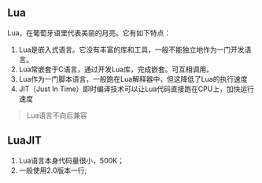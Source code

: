## Lua

Lua，在葡萄牙语里代表美丽的月亮。它有如下特点：

1. Lua是嵌入式语言。它没有丰富的库和工具，一般不能独立地作为一门开发语言。
2. Lua常嵌套于C语言，通过开发Lua库，完成嵌套。可互相调用。
3. Lua作为一门脚本语言，一般跑在Lua解释器中，但这降低了Lua的执行速度
4. JIT（Just In Time）即时编译技术可以让Lua代码直接跑在CPU上，加快运行速度

> Lua语言不向后兼容

## LuaJIT

1. Lua语言本身代码量很小，500K；
2. 一般使用2.0版本一行;
